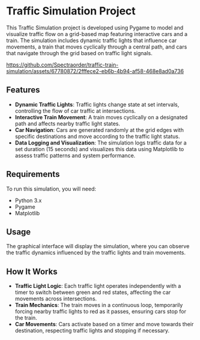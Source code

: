 # Traffic Simulation Project

This Traffic Simulation project is developed using Pygame to model and visualize traffic flow on a grid-based map featuring interactive cars and a train. The simulation includes dynamic traffic lights that influence car movements, a train that moves cyclically through a central path, and cars that navigate through the grid based on traffic light signals.

https://github.com/Spectraorder/traffic-train-simulation/assets/67780872/2fffece2-eb6b-4b94-af58-468e8ad0a736

## Features

- **Dynamic Traffic Lights**: Traffic lights change state at set intervals, controlling the flow of car traffic at intersections.
- **Interactive Train Movement**: A train moves cyclically on a designated path and affects nearby traffic light states.
- **Car Navigation**: Cars are generated randomly at the grid edges with specific destinations and move according to the traffic light status.
- **Data Logging and Visualization**: The simulation logs traffic data for a set duration (15 seconds) and visualizes this data using Matplotlib to assess traffic patterns and system performance.

## Requirements

To run this simulation, you will need:

- Python 3.x
- Pygame
- Matplotlib

## Usage

The graphical interface will display the simulation, where you can observe the traffic dynamics influenced by the traffic lights and train movements.

## How It Works

- **Traffic Light Logic**: Each traffic light operates independently with a timer to switch between green and red states, affecting the car movements across intersections.
- **Train Mechanics**: The train moves in a continuous loop, temporarily forcing nearby traffic lights to red as it passes, ensuring cars stop for the train.
- **Car Movements**: Cars activate based on a timer and move towards their destination, respecting traffic lights and stopping if necessary.

